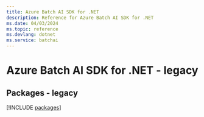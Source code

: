 ```yaml
---
title: Azure Batch AI SDK for .NET
description: Reference for Azure Batch AI SDK for .NET
ms.date: 04/03/2024
ms.topic: reference
ms.devlang: dotnet
ms.service: batchai
---
```

# Azure Batch AI SDK for .NET - legacy
## Packages - legacy
[!INCLUDE [packages](batch-ai-index.md)]